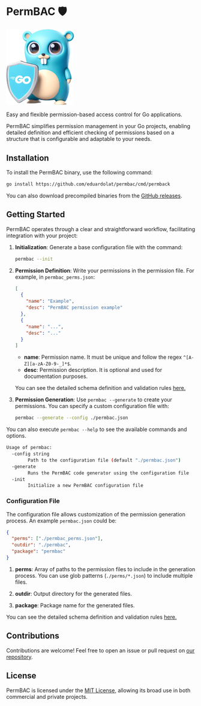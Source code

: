 # PermBAC 🛡️

<img src="./mascot.png"  width="180" />
<br/>

Easy and flexible permission-based access control for Go applications.

PermBAC simplifies permission management in your Go projects, enabling detailed definition and efficient checking of permissions based on a structure that is configurable and adaptable to your needs.

## Installation

To install the PermBAC binary, use the following command:

```bash
go install https://github.com/eduardolat/permbac/cmd/permback
```

You can also download precompiled binaries from the [GitHub releases](https://github.com/eduardolat/permbac/releases).

## Getting Started

PermBAC operates through a clear and straightforward workflow, facilitating integration with your project:

1. **Initialization**: Generate a base configuration file with the command:

   ```bash
   permbac --init
   ```

2. **Permission Definition**: Write your permissions in the permission file. For example, in `permbac_perms.json`:

   ```json
   [
     {
       "name": "Example",
       "desc": "PermBAC permission example"
     },
     {
       "name": "...",
       "desc": "..."
     }
   ]
   ```

   - **name**: Permission name. It must be unique and follow the regex `^[A-Z][a-zA-Z0-9-_]*$`.
   - **desc**: Permission description. It is optional and used for documentation purposes.

   You can see the detailed schema definition and validation rules [here.](internal/schema/perms.json)

3. **Permission Generation**: Use `permbac --generate` to create your permissions. You can specify a custom configuration file with:

   ```bash
   permbac --generate --config ./permbac.json
   ```

You can also execute `permbac --help` to see the available commands and options.

```bash
Usage of permbac:
  -config string
        Path to the configuration file (default "./permbac.json")
  -generate
        Runs the PermBAC code generator using the configuration file
  -init
        Initialize a new PermBAC configuration file
```

### Configuration File

The configuration file allows customization of the permission generation process. An example `permbac.json` could be:

```json
{
  "perms": ["./permbac_perms.json"],
  "outdir": "./permbac",
  "package": "permbac"
}
```

1. **perms**: Array of paths to the permission files to include in the generation process. You can use glob patterns (`./perms/*.json`) to include multiple files.

2. **outdir**: Output directory for the generated files.

3. **package**: Package name for the generated files.

You can see the detailed schema definition and validation rules [here.](internal/schema/config.json)

## Contributions

Contributions are welcome! Feel free to open an issue or pull request on [our repository](https://github.com/eduardolat/permbac).

## License

PermBAC is licensed under the [MIT License](https://opensource.org/licenses/MIT), allowing its broad use in both commercial and private projects.
